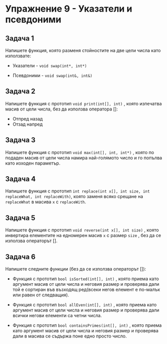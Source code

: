 # Упражнение 9 - Указатели и псевдоними

## Задача 1

Напишете функция, която разменя стойностите на две цели числа като използвате:
* Указатели - `void swap(int*, int*)`
    
* Псевдоними - `void swap(int&, int&)`


## Задача 2

Напишете функция с прототип `void print(int[], int)` , която изпечатва масив от цели числа, без да използва оператора []:
   * Отпред назад
   * Отзад напред


## Задача 3

Напишете функция с прототип `void max(int[], int, int*)` , коятo по подаден масив от цели числа намира най-голямото число
и го попълва като изходен параметър.


## Задача 4

Напишете функция с прототип `int replace(int x[], int size, int replaceWhat, int replaceWith)`,
която заменя всяко срещане на `replaceWhat` в масива `x` с `replaceWith`.


## Задача 5

Напишете функция с прототип `void reverse(int x[], int size)` , която инвертира елементите на едномерен масив `x`
с размер `size` , без да се използва операторът [].


## Задача 6

Напишете следните функции (без да се използва операторът []):

   * Функция с прототип `bool isSorted(int[], int)` , която приема като аргумент масив от
      цели числа и неговия размер и проверява дали той е сортиран във възходящ ред(всеки негов елемент е по-малък или равен от следващия).
      
   * Функция с прототип `bool allEven(int[], int)` , която приема като аргумент масив от
      цели числа и неговия размер и проверява дали всички негови елементи са четни числа.
   
   * Функция с прототип `bool containsPrimes(int[], int)` , която приема като аргумент масив от
      цели числа и неговия размер и проверява дали в масива се съдържа поне едно просто число.
